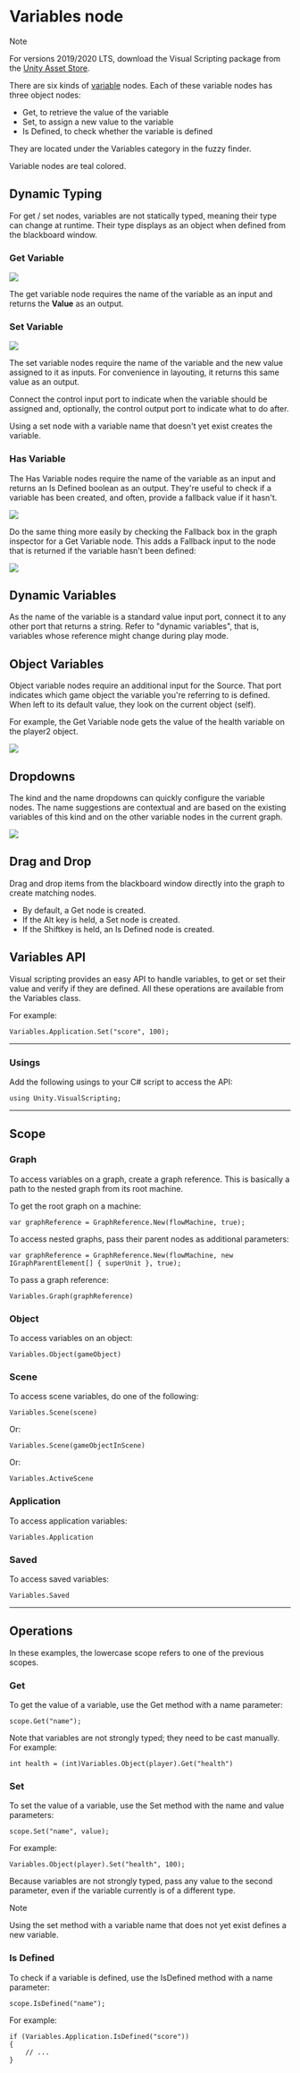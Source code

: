 # Variables node

> [!NOTE]
> For versions 2019/2020 LTS, download the Visual Scripting package from the [Unity Asset Store](https://assetstore.unity.com/packages/tools/visual-bolt-163802).

There are six kinds of [variable](vs-variables.md) nodes. Each of these variable nodes has three object nodes:

* Get, to retrieve the value of the variable
* Set, to assign a new value to the variable
* Is Defined, to check whether the variable is defined

They are located under the Variables category in the fuzzy finder.


Variable nodes are teal colored.

## Dynamic Typing

For get / set nodes, variables are not statically typed, meaning their type can change at runtime. Their type displays as an object when defined from the blackboard window.

### Get Variable
![](images/vs-variables-get-variable-node.png)

The get variable node requires the name of the variable as an input and returns the **Value** as an output.

### Set Variable
![](images/vs-variables-set-variable-node.png)


The set variable nodes require the name of the variable and the new value assigned to it as inputs. For convenience in layouting, it returns this same value as an output. 

Connect the control input port to indicate when the variable should be assigned and, optionally, the control output port to indicate what to do after.

Using a set node with a variable name that doesn't yet exist creates the variable.

### Has Variable

The Has Variable nodes require the name of the variable as an input and returns an Is Defined boolean as an output. They're useful to check if a variable has been created, and often, provide a fallback value if it hasn't. 

![](images/vs-variables-has-variable-node.png)


Do the same thing more easily by checking the Fallback box in the graph inspector for a Get Variable node. This adds a Fallback input to the node that is returned if the variable hasn't been defined:


![](images/vs-variables-get-variable-fallback-option.png)

## Dynamic Variables

As the name of the variable is a standard value input port, connect it to any other port that returns a string. Refer to "dynamic variables", that is, variables whose reference might change during play mode.

## Object Variables

Object variable nodes require an additional input for the Source. That port indicates which game object the variable you're referring to is defined. When left to its default value, they look on the current object (self).

For example, the Get Variable node gets the value of the health variable on the player2 object.

![](images/vs-variables-get-object-variable-object.png)

## Dropdowns

The kind and the name dropdowns can quickly configure the variable nodes. The name suggestions are contextual and are based on the existing variables of this kind and on the other variable nodes in the current graph.

![](images/vs-variables-change-scope-node.png)

## Drag and Drop

Drag and drop items from the blackboard window directly into the graph to create matching nodes.

* By default, a Get node is created.
* If the Alt key is held, a Set node is created.
* If the Shiftkey is held, an Is Defined node is created.

## Variables API

Visual scripting provides an easy API to handle variables, to get or set their value and verify if they are defined. All these operations are available from the Variables class.

For example:

```
Variables.Application.Set("score", 100);
```

***

### Usings

Add the following usings to your C# script to access the API:

```
using Unity.VisualScripting;
```

***

## Scope

### Graph

To access variables on a graph, create a graph reference. This is basically a path to the nested graph from its root machine.

To get the root graph on a machine:

```
var graphReference = GraphReference.New(flowMachine, true);
```

To access nested graphs, pass their parent nodes as additional parameters:

```
var graphReference = GraphReference.New(flowMachine, new IGraphParentElement[] { superUnit }, true);
```

To pass a graph reference:

```
Variables.Graph(graphReference)
```

### Object

To access variables on an object:

```
Variables.Object(gameObject)
```

### Scene

To access scene variables, do one of the following:

```
Variables.Scene(scene)
```

Or:

```
Variables.Scene(gameObjectInScene)
```

Or:

```
Variables.ActiveScene
```

### Application

To access application variables:

```
Variables.Application
```

### Saved

To access saved variables:

```
Variables.Saved
```

***

## Operations

In these examples, the lowercase scope refers to one of the previous scopes.

### Get

To get the value of a variable, use the Get method with a name parameter:

```
scope.Get("name");
```

Note that variables are not strongly typed; they need to be cast manually. For example:

```
int health = (int)Variables.Object(player).Get("health")
```

### Set

To set the value of a variable, use the Set method with the name and value parameters:

```
scope.Set("name", value);
```

For example:

```
Variables.Object(player).Set("health", 100);
```

Because variables are not strongly typed, pass any value to the second parameter, even if the variable currently is of a different type.

> [!NOTE]
> Using the set method with a variable name that does not yet exist defines a new variable.

### Is Defined

To check if a variable is defined, use the IsDefined method with a name parameter:

```
scope.IsDefined("name");
```

For example:

```
if (Variables.Application.IsDefined("score"))
{
    // ...
}
```

